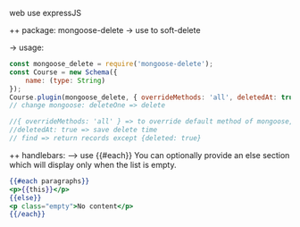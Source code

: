 web use expressJS

++ package: mongoose-delete
-> use to soft-delete

-> usage:
```javascript
const mongoose_delete = require('mongoose-delete');
const Course = new Schema({
    name: (type: String)
});
Course.plugin(mongoose_delete, { overrideMethods: 'all', deletedAt: true });
// change mongoose: deleteOne => delete

//{ overrideMethods: 'all' } => to override default method of mongoose, 
//deletedAt: true => save delete time
// find => return records except {deleted: true}
```
++ handlebars:
--> use {{#each}}
You can optionally provide an else section which will display only when the list is empty.
```handlebars
{{#each paragraphs}}
<p>{{this}}</p>
{{else}}
<p class="empty">No content</p>
{{/each}}
```